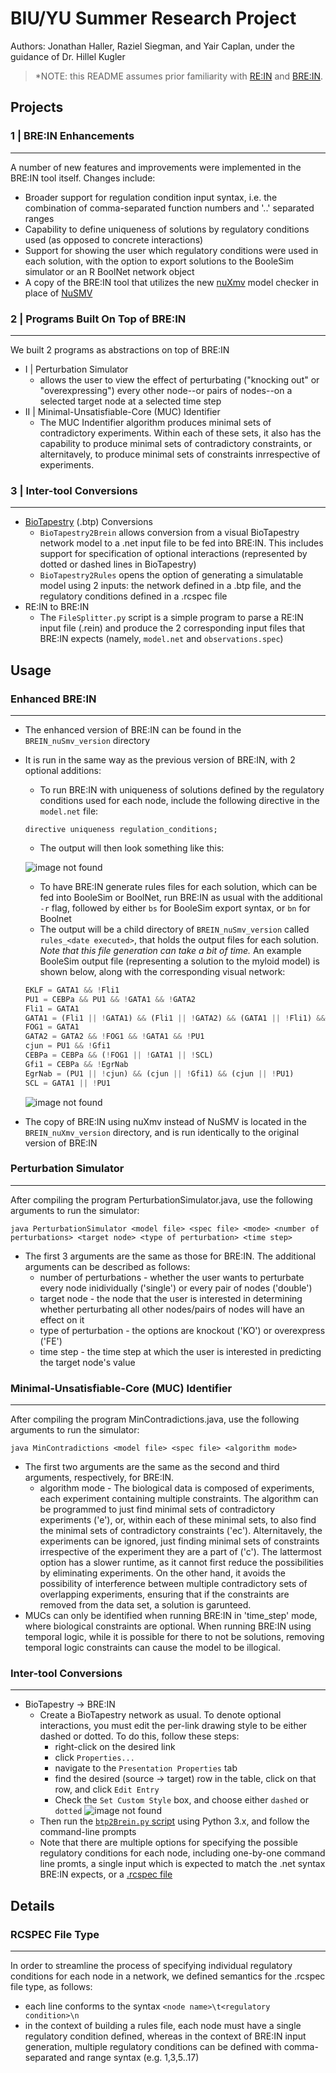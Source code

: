 # BIU/YU Summer Research Project
Authors: Jonathan Haller, Raziel Siegman, and Yair Caplan, under the guidance of Dr. Hillel Kugler

>*NOTE: this README assumes prior familiarity with [RE:IN](https://www.microsoft.com/en-us/research/project/reasoning-engine-for-interaction-networks-rein/) and [BRE:IN](https://github.com/kuglerh/BREIN).

## Projects
### 1 | BRE:IN Enhancements
----------
A number of new features and improvements were implemented in the BRE:IN tool itself. Changes include:
- Broader support for regulation condition input syntax, i.e. the combination of comma-separated function numbers and '..' separated ranges
- Capability to define uniqueness of solutions by regulatory conditions used (as opposed to concrete interactions)
- Support for showing the user which regulatory conditions were used in each solution, with the option to export solutions to the BooleSim simulator or an R BoolNet network object
- A copy of the BRE:IN tool that utilizes the new [nuXmv](https://nuxmv.fbk.eu/) model checker in place of [NuSMV](https://nusmv.fbk.eu/)
### 2 | Programs Built On Top of BRE:IN
----------
We built 2 programs as abstractions on top of BRE:IN
- I | Perturbation Simulator
    - allows the user to view the effect of perturbating ("knocking out" or "overexpressing") every other node--or pairs of nodes--on a selected target node at a selected time step
- II | Minimal-Unsatisfiable-Core (MUC) Identifier
    - The MUC Indentifier algorithm produces minimal sets of contradictory experiments.  Within each of these sets, it also has the capability to produce minimal sets of contradictory constraints, or alternitavely, to produce minimal sets of constraints inrrespective of experiments.
### 3 | Inter-tool Conversions
----------
- [BioTapestry](http://www.biotapestry.org/) (.btp) Conversions
    - `BioTapestry2Brein` allows conversion from a visual BioTapestry network model to a .net input file to be fed into BRE:IN. This includes support for specification of optional interactions (represented by dotted or dashed lines in BioTapestry)
    - `BioTapestry2Rules` opens the option of generating a simulatable model using 2 inputs: the network defined in a .btp file, and the regulatory conditions defined in a .rcspec file
- RE:IN to BRE:IN
    - The `FileSplitter.py` script is a simple program to parse a RE:IN input file (.rein) and produce the 2 corresponding input files that BRE:IN expects (namely, `model.net` and `observations.spec`)

## Usage
### Enhanced BRE:IN
----------
- The enhanced version of BRE:IN can be found in the `BREIN_nuSmv_version` directory
- It is run in the same way as the previous version of BRE:IN, with 2 optional additions:
    - To run BRE:IN with uniqueness of solutions defined by the regulatory conditions used for each node, include the following directive in the `model.net` file:
    ```
    directive uniqueness regulation_conditions;
    ```
    - The output will then look something like this:

    ![image not found](media/toy_model2__output_rc.png)
    - To have BRE:IN generate rules files for each solution, which can be fed into BooleSim or BoolNet, run BRE:IN as usual with the additional `-r` flag, followed by either `bs` for BooleSim export syntax, or `bn` for Boolnet
    - The output will be a child directory of `BREIN_nuSmv_version` called `rules_<date executed>`, that holds the output files for each solution. _Note that this file generation can take a bit of time._ An example BooleSim output file (representing a solution to the myloid model) is shown below, along with the corresponding visual network:
    ```javascript
    EKLF = GATA1 && !Fli1
    PU1 = CEBPa && PU1 && !GATA1 && !GATA2
    Fli1 = GATA1
    GATA1 = (Fli1 || !GATA1) && (Fli1 || !GATA2) && (GATA1 || !Fli1) && (GATA1 || !GATA2) && (GATA2 || !Fli1) && (GATA2 || !GATA1) && (GATA2 || !PU1)
    FOG1 = GATA1
    GATA2 = GATA2 && !FOG1 && !GATA1 && !PU1
    cjun = PU1 && !Gfi1
    CEBPa = CEBPa && (!FOG1 || !GATA1 || !SCL)
    Gfi1 = CEBPa && !EgrNab
    EgrNab = (PU1 || !cjun) && (cjun || !Gfi1) && (cjun || !PU1)
    SCL = GATA1 || !PU1
    ```
    ![image not found](media/myloid_boolesim.png)
- The copy of BRE:IN using nuXmv instead of NuSMV is located in the `BREIN_nuXmv_version` directory, and is run identically to the original version of BRE:IN
### Perturbation Simulator
----------
After compiling the program PerturbationSimulator.java, use the following arguments to run the simulator:
```
java PerturbationSimulator <model file> <spec file> <mode> <number of perturbations> <target node> <type of perturbation> <time step>
``` 
- The first 3 arguments are the same as those for BRE:IN. The additional arguments can be described as follows:
    - number of perturbations - whether the user wants to perturbate every node inidividually ('single') or every pair of nodes ('double')
    - target node - the node that the user is interested in determining whether perturbating all other nodes/pairs of nodes will have an effect on it 
    - type of perturbation - the options are knockout ('KO') or overexpress ('FE')
    - time step - the time step at which the user is interested in predicting the target node's value

### Minimal-Unsatisfiable-Core (MUC) Identifier
----------
After compiling the program MinContradictions.java, use the following arguments to run the simulator:
```
java MinContradictions <model file> <spec file> <algorithm mode>
``` 
- The first two arguments are the same as the second and third arguments, respectively, for BRE:IN.
    - algorithm mode - The biological data is composed of experiments, each experiment containing multiple constraints.  The algorithm can be programmed to just find minimal sets of contradictory experiments ('e'), or, within each of these minimal sets, to also find the minimal sets of contradictory constraints ('ec').  Alternitavely, the experiments can be ignored, just finding minimal sets of constraints irrespective of the experiment they are a part of ('c').  The lattermost option has a slower runtime, as it cannot first reduce the possibilities by eliminating experiments.  On the other hand, it avoids the possibility of interference between multiple contradictory sets of overlapping experiments, ensuring that if the constraints are removed from the data set, a solution is garunteed.
- MUCs can only be identified when running BRE:IN in 'time_step' mode, where biological constraints are optional.  When running BRE:IN using temporal logic, while it is possible for there to not be solutions, removing temporal logic constraints can cause the model to be illogical.

### Inter-tool Conversions
----------
- BioTapestry -> BRE:IN
    - Create a BioTapestry network as usual. To denote optional interactions, you must edit the per-link drawing style to be either dashed or dotted. To do this, follow these steps:
        - right-click on the desired link
        - click `Properties...`
        - navigate to the `Presentation Properties` tab
        - find the desired (source -> target) row in the table, click on that row, and click `Edit Entry`
        - Check the `Set Custom Style` box, and choose either `dashed` or `dotted`
        ![image not found](media/make_link_optional_btp.gif)
    - Then run the [`btp2Brein.py` script](BioTapestry2Brein/btp2Brein.py) using Python 3.x, and follow the command-line prompts
    - Note that there are multiple options for specifying the possible regulatory conditions for each node, including one-by-one command line promts, a single input which is expected to match the .net syntax BRE:IN expects, or a [.rcspec file](https://github.com/jmcaplan/biu-cs-2021#rcspec-file-type) 


## Details
### RCSPEC File Type
----------
In order to streamline the process of specifying individual regulatory conditions for each node in a network, we defined semantics for the .rcspec file type, as follows:
- each line conforms to the syntax `<node name>\t<regulatory condition>\n`
- in the context of building a rules file, each node must have a single regulatory condition defined, whereas in the context of BRE:IN input generation, multiple regulatory conditions can be defined with comma-separated and range syntax (e.g. 1,3,5..17)
